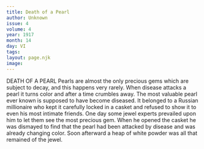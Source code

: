 ```yaml
---
title: Death of a Pearl
author: Unknown
issue: 4
volume: 4
year: 1917
month: 14
day: VI
tags:
layout: page.njk
image:
---
```

DEATH OF A PEARL    Pearls are almost the only precious gems which are subject to decay, and this happens very rarely. When disease attacks a pearl it turns color and after a time crumbles away. The most valuable pearl ever known is supposed to have become diseased. It belonged to a Russian millionaire who kept it carefully locked in a casket and refused to show it to even his most intimate friends. One day some jewel experts prevailed upon him to let them see the most precious gem. When he opened the casket he was dismayed to find that the pearl had been attacked by disease and was already changing color. Soon afterward a heap of white powder was all that remained of the jewel. 


